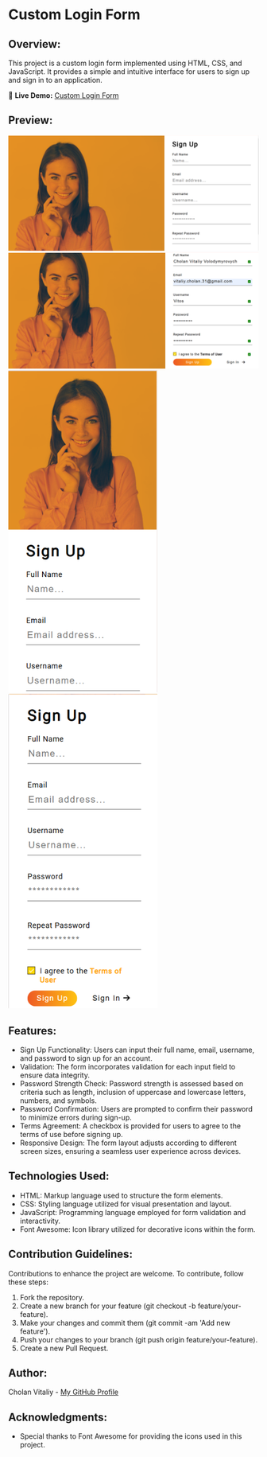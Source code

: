 # Custom Login Form

## Overview:

This project is a custom login form implemented using HTML, CSS, and JavaScript. It provides a simple and intuitive interface for users to sign up and sign in to an application.

🔗 **Live Demo:** [Custom Login Form](https://login-form-with-pretty-girl.netlify.app/)

## Preview:

<img src="screenshots/login_form_1.png" alt="Login Form" width="600px">

<img src="screenshots/login_form_2.png" alt="Login Form" width="600px">

<img src="screenshots/login_form_3.png" alt="Login Form Responsive Design" width="300px">

<img src="screenshots/login_form_4.png" alt="Login Form Responsive Design" width="300px">

## Features:


- Sign Up Functionality: Users can input their full name, email, username, and password to sign up for an account.
- Validation: The form incorporates validation for each input field to ensure data integrity.
- Password Strength Check: Password strength is assessed based on criteria such as length, inclusion of uppercase and lowercase letters, numbers, and symbols.
- Password Confirmation: Users are prompted to confirm their password to minimize errors during sign-up.
- Terms Agreement: A checkbox is provided for users to agree to the terms of use before signing up.
- Responsive Design: The form layout adjusts according to different screen sizes, ensuring a seamless user experience across devices.

## Technologies Used:

- HTML: Markup language used to structure the form elements.
- CSS: Styling language utilized for visual presentation and layout.
- JavaScript: Programming language employed for form validation and interactivity.
- Font Awesome: Icon library utilized for decorative icons within the form.

## Contribution Guidelines:

Contributions to enhance the project are welcome. To contribute, follow these steps:

1. Fork the repository.
2. Create a new branch for your feature (git checkout -b feature/your-feature).
3. Make your changes and commit them (git commit -am 'Add new feature').
4. Push your changes to your branch (git push origin feature/your-feature).
5. Create a new Pull Request.

## Author:

Cholan Vitaliy - [My GitHub Profile](https://github.com/VitalikCholan)

## Acknowledgments:

- Special thanks to Font Awesome for providing the icons used in this project.
